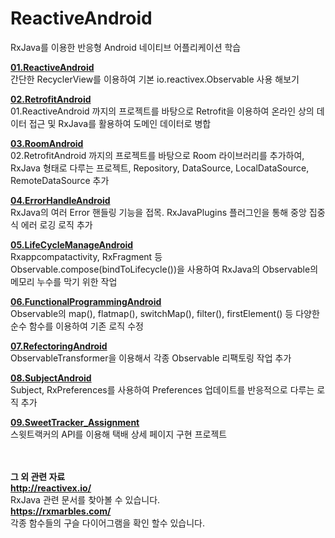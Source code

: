 # ReactiveAndroid
RxJava를 이용한 반응형 Android 네이티브 어플리케이션 학습

<a href="./01.ReactiveAndroid"><strong>01.ReactiveAndroid</strong></a>
<br>
간단한 RecyclerView를 이용하여 기본 io.reactivex.Observable 사용 해보기


<a href="./02.RetrofitAndroid"><strong>02.RetrofitAndroid</strong></a>
<br>
01.ReactiveAndroid 까지의 프로젝트를 바탕으로 Retrofit을 이용하여 온라인 상의 데이터 접근 및 RxJava를 활용하여 도메인 데이터로 병합


<a href="./03.RoomAndroid"><strong>03.RoomAndroid</strong></a>
<br>
02.RetrofitAndroid 까지의 프로젝트를 바탕으로 Room 라이브러리를 추가하여, RxJava 형태로 다루는 프로젝트, Repository, DataSource, LocalDataSource, RemoteDataSource 추가


<a href="./04.ErrorHandleAndroid"><strong>04.ErrorHandleAndroid</strong></a>
<br>
RxJava의 여러 Error 핸들링 기능을 접목. RxJavaPlugins 플러그인을 통해 중앙 집중식 에러 로깅 로직 추가 


<a href="./05.LifeCycleManageAndroid"><strong>05.LifeCycleManageAndroid</strong></a>
<br>
Rxappcompatactivity, RxFragment 등 Observable.compose(bindToLifecycle())을 사용하여 RxJava의 Observable의 메모리 누수를 막기 위한 작업


<a href="./06.FunctionalProgrammingAndroid"><strong>06.FunctionalProgrammingAndroid</strong></a>
<br>
Observable의 map(), flatmap(), switchMap(), filter(), firstElement() 등 다양한 순수 함수를 이용하여 기존 로직 수정


<a href="./07.RefectoringAndroid"><strong>07.RefectoringAndroid</strong></a>
<br>
ObservableTransformer을 이용해서 각종 Observable 리팩토링 작업 추가


<a href="./08.SubjectAndroid"><strong>08.SubjectAndroid</strong></a>
<br>
Subject, RxPreferences를 사용하여 Preferences 업데이트를 반응적으로 다루는 로직 추가


<a href="./09.SweetTracker_Assignment"><strong>09.SweetTracker_Assignment</strong></a>
<br>
스윗트랙커의 API를 이용해 택배 상세 페이지 구현 프로젝트

<br>
<br>
<strong>그 외 관련 자료</strong>
<br>
<a href="http://reactivex.io/"><strong>http://reactivex.io/</strong></a>
<br>
RxJava 관련 문서를 찾아볼 수 있습니다.
<br>
<a href="https://rxmarbles.com/"><strong>https://rxmarbles.com/</strong></a>
<br>
각종 함수들의 구슬 다이어그램을 확인 할수 있습니다.
